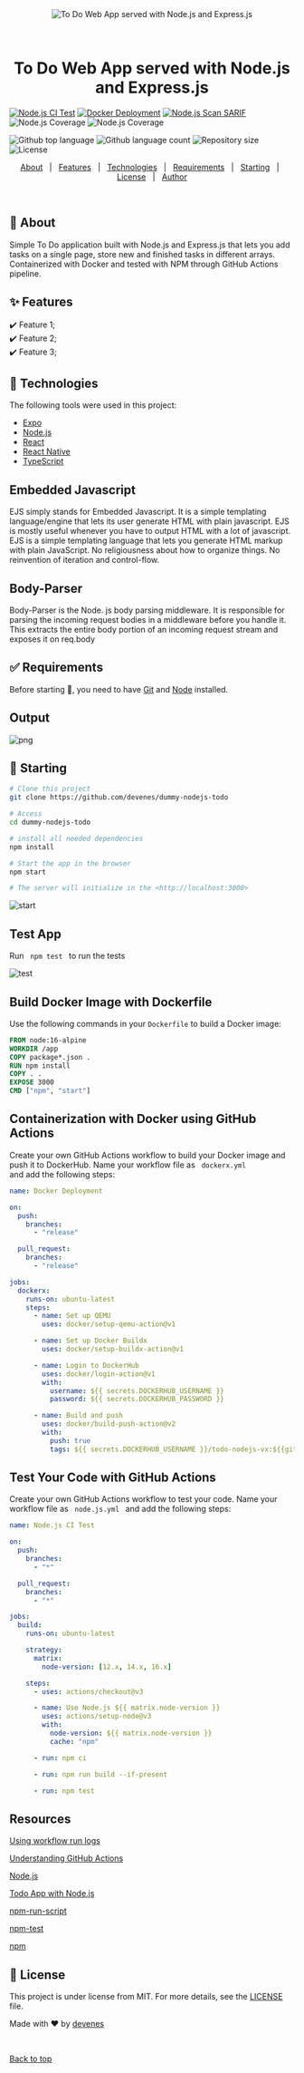 <div align="center" id="top"> 
  <img src="./.github/app.gif" alt="To Do Web App served with Node.js and Express.js" />

  &#xa0;

  <!-- <a href="https://dummynodejstodo.netlify.app">Demo</a> -->
</div>

<h1 align="center">To Do Web App served with Node.js and Express.js</h1>

<p align="center">

[![Node.js CI Test](https://github.com/devenes/node-js-dummy-test/actions/workflows/node.js.yml/badge.svg)](https://github.com/devenes/node-js-dummy-test/actions/workflows/node.js.yml) [![Docker Deployment](https://github.com/devenes/node-js-dummy-test/actions/workflows/dockerx.yml/badge.svg)](https://github.com/devenes/node-js-dummy-test/actions/workflows/dockerx.yml) [![Node.js Scan SARIF](https://github.com/devenes/node-js-dummy-test/actions/workflows/node.js.scan.yml/badge.svg)](https://github.com/devenes/node-js-dummy-test/actions/workflows/node.js.scan.yml) ![Node.js Coverage](https://github.com/npm/cli/actions/workflows/ci.yml/badge.svg) ![Node.js Coverage](https://img.shields.io/static/v1?label=npm&message=v16.0.0&color=red&logo=npm)

  <img alt="Github top language" src="https://img.shields.io/github/languages/top/devenes/dummy-nodejs-todo?color=56BEB8">

  <img alt="Github language count" src="https://img.shields.io/github/languages/count/devenes/dummy-nodejs-todo?color=56BEB8">

  <img alt="Repository size" src="https://img.shields.io/github/repo-size/devenes/dummy-nodejs-todo?color=56BEB8">

  <img alt="License" src="https://img.shields.io/github/license/devenes/dummy-nodejs-todo?color=56BEB8">

  <!-- <img alt="Github issues" src="https://img.shields.io/github/issues/devenes/dummy-nodejs-todo?color=56BEB8" /> -->

  <!-- <img alt="Github forks" src="https://img.shields.io/github/forks/devenes/dummy-nodejs-todo?color=56BEB8" /> -->

  <!-- <img alt="Github stars" src="https://img.shields.io/github/stars/devenes/dummy-nodejs-todo?color=56BEB8" /> -->
</p>

<!-- Status -->

<!-- <h4 align="center"> 
	🚧  Dummy Nodejs Todo 🚀 Under construction...  🚧
</h4> 

<hr> -->

<p align="center">
  <a href="#dart-about">About</a> &#xa0; | &#xa0; 
  <a href="#sparkles-features">Features</a> &#xa0; | &#xa0;
  <a href="#rocket-technologies">Technologies</a> &#xa0; | &#xa0;
  <a href="#white_check_mark-requirements">Requirements</a> &#xa0; | &#xa0;
  <a href="#checkered_flag-starting">Starting</a> &#xa0; | &#xa0;
  <a href="#memo-license">License</a> &#xa0; | &#xa0;
  <a href="https://github.com/devenes" target="_blank">Author</a>
</p>

<br>

## :dart: About ##

Simple To Do application built with Node.js and Express.js that lets you add tasks on a single page, store new and finished tasks in different arrays. Containerized with Docker and tested with NPM through GitHub Actions pipeline.
## :sparkles: Features ##

:heavy_check_mark: Feature 1;\
:heavy_check_mark: Feature 2;\
:heavy_check_mark: Feature 3;

## :rocket: Technologies ##

The following tools were used in this project:

- [Expo](https://expo.io/)
- [Node.js](https://nodejs.org/en/)
- [React](https://pt-br.reactjs.org/)
- [React Native](https://reactnative.dev/)
- [TypeScript](https://www.typescriptlang.org/)

## Embedded Javascript

EJS simply stands for Embedded Javascript. It is a simple templating language/engine that lets its user generate HTML with plain javascript. EJS is mostly useful whenever you have to output HTML with a lot of javascript. EJS is a simple templating language that lets you generate HTML markup with plain JavaScript. No religiousness about how to organize things. No reinvention of iteration and control-flow.

## Body-Parser

Body-Parser is the Node. js body parsing middleware. It is responsible for parsing the incoming request bodies in a middleware before you handle it. This extracts the entire body portion of an incoming request stream and exposes it on req.body

## :white_check_mark: Requirements ##

Before starting :checkered_flag:, you need to have [Git](https://git-scm.com) and [Node](https://nodejs.org/en/) installed.

## Output

![png](./readme/todo.jpg)


## :checkered_flag: Starting ##

```bash
# Clone this project
git clone https://github.com/devenes/dummy-nodejs-todo

# Access
cd dummy-nodejs-todo

# install all needed dependencies
npm install

# Start the app in the browser
npm start

# The server will initialize in the <http://localhost:3000>
```

![start](./readme/start.jpg)


## Test App

Run <code> npm test </code> to run the tests

![test](./readme/test.jpg)

## Build Docker Image with Dockerfile

Use the following commands in your `Dockerfile` to build a Docker image:

```dockerfile
FROM node:16-alpine
WORKDIR /app
COPY package*.json .
RUN npm install
COPY . .
EXPOSE 3000
CMD ["npm", "start"]
```


## Containerization with Docker using GitHub Actions

Create your own GitHub Actions workflow to build your Docker image and push it to DockerHub. Name your workflow file as <code> dockerx.yml </code> and add the following steps:

```yml
name: Docker Deployment

on:
  push:
    branches:
      - "release"

  pull_request:
    branches:
      - "release"

jobs:
  dockerx:
    runs-on: ubuntu-latest
    steps:
      - name: Set up QEMU
        uses: docker/setup-qemu-action@v1

      - name: Set up Docker Buildx
        uses: docker/setup-buildx-action@v1

      - name: Login to DockerHub
        uses: docker/login-action@v1
        with:
          username: ${{ secrets.DOCKERHUB_USERNAME }}
          password: ${{ secrets.DOCKERHUB_PASSWORD }}

      - name: Build and push
        uses: docker/build-push-action@v2
        with:
          push: true
          tags: ${{ secrets.DOCKERHUB_USERNAME }}/todo-nodejs-vx:${{github.run_number}}
```

## Test Your Code with GitHub Actions

Create your own GitHub Actions workflow to test your code. Name your workflow file as <code> node.js.yml </code> and add the following steps:

```yml
name: Node.js CI Test

on:
  push:
    branches:
      - "*"

  pull_request:
    branches:
      - "*"

jobs:
  build:
    runs-on: ubuntu-latest

    strategy:
      matrix:
        node-version: [12.x, 14.x, 16.x]

    steps:
      - uses: actions/checkout@v3

      - name: Use Node.js ${{ matrix.node-version }}
        uses: actions/setup-node@v3
        with:
          node-version: ${{ matrix.node-version }}
          cache: "npm"

      - run: npm ci

      - run: npm run build --if-present

      - run: npm test
```

## Resources

[Using workflow run logs](https://docs.github.com/en/actions/monitoring-and-troubleshooting-workflows/using-workflow-run-logs)

[Understanding GitHub Actions](https://docs.github.com/en/actions/learn-github-actions/understanding-github-actions)

[Node.js](https://www.yusufsezer.com.tr/node-js-npm/)

[Todo App with Node.js](https://medium.com/@atingenkay/creating-a-todo-app-with-node-js-express-8fa51f39b16f)

[npm-run-script](https://docs.npmjs.com/cli/v8/commands/npm-run-script)

[npm-test](https://docs.npmjs.com/cli/v8/commands/npm-test)

[npm](https://www.npmjs.com/)


## :memo: License ##

This project is under license from MIT. For more details, see the [LICENSE](LICENSE.md) file.


Made with :heart: by <a href="https://github.com/devenes" target="_blank">devenes</a>

&#xa0;

<a href="#top">Back to top</a>
